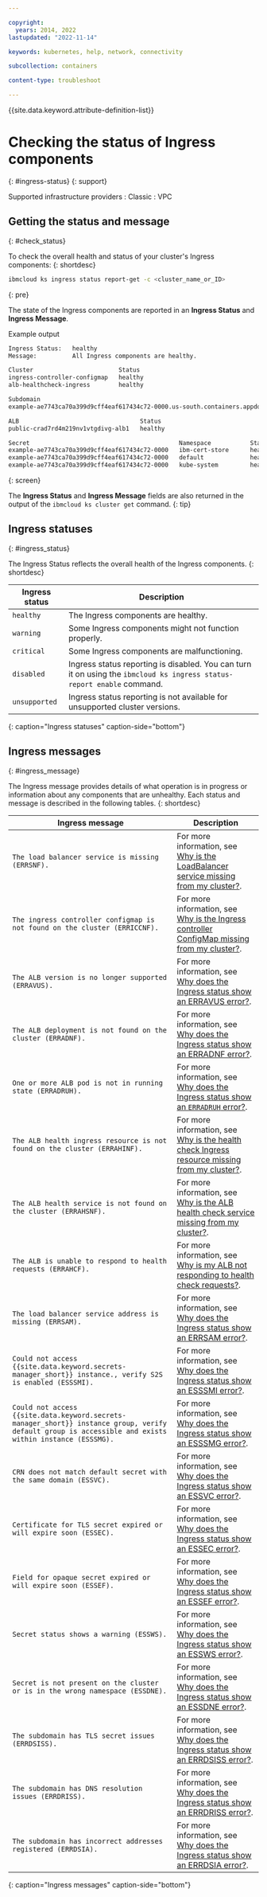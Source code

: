 ```yaml
---

copyright: 
  years: 2014, 2022
lastupdated: "2022-11-14"

keywords: kubernetes, help, network, connectivity

subcollection: containers

content-type: troubleshoot

---
```


{{site.data.keyword.attribute-definition-list}}




# Checking the status of Ingress components
{: #ingress-status}
{: support}

Supported infrastructure providers
:   Classic
:   VPC

## Getting the status and message
{: #check_status}

To check the overall health and status of your cluster's Ingress components:
{: shortdesc}

```sh
ibmcloud ks ingress status report-get -c <cluster_name_or_ID>
```
{: pre}

The state of the Ingress components are reported in an **Ingress Status** and **Ingress Message**.

Example output


```sh
Ingress Status:   healthy
Message:          All Ingress components are healthy.

Cluster                        Status
ingress-controller-configmap   healthy
alb-healthcheck-ingress        healthy

Subdomain                                                                           Status
example-ae7743ca70a399d9cff4eaf617434c72-0000.us-south.containers.appdomain.cloud   healthy

ALB                                  Status
public-crad7rd4m219nv1vtgdivg-alb1   healthy

Secret                                          Namespace           Status
example-ae7743ca70a399d9cff4eaf617434c72-0000   ibm-cert-store      healthy
example-ae7743ca70a399d9cff4eaf617434c72-0000   default             healthy
example-ae7743ca70a399d9cff4eaf617434c72-0000   kube-system         healthy
```
{: screen}









The **Ingress Status** and **Ingress Message** fields are also returned in the output of the `ibmcloud ks cluster get` command. 
{: tip}


## Ingress statuses
{: #ingress_status}

The Ingress Status reflects the overall health of the Ingress components.
{: shortdesc}

| Ingress status | Description |
|--- | --- |
| `healthy` | The Ingress components are healthy.|
| `warning` | Some Ingress components might not function properly.|
| `critical` | Some Ingress components are malfunctioning.|
| `disabled` | Ingress status reporting is disabled. You can turn it on using the `ibmcloud ks ingress status-report enable` command.|
| `unsupported`| Ingress status reporting is not available for unsupported cluster versions. |
{: caption="Ingress statuses" caption-side="bottom"}


## Ingress messages
{: #ingress_message}

The Ingress message provides details of what operation is in progress or information about any components that are unhealthy. Each status and message is described in the following tables.
{: shortdesc}

|Ingress message|Description|
|--- |--- |
| `The load balancer service is missing (ERRSNF).` | For more information, see [Why is the LoadBalancer service missing from my cluster?](/docs/containers?topic=containers-ts-ingress-errsnf).|
| `The ingress controller configmap is not found on the cluster (ERRICCNF).` | For more information, see [Why is the Ingress controller ConfigMap missing from my cluster?](/docs/containers?topic=containers-ts-ingress-erriccnf).|
| `The ALB version is no longer supported (ERRAVUS).` | For more information, see [Why does the Ingress status show an ERRAVUS error?](/docs/containers?topic=containers-ts-ingress-erravus).|
| `The ALB deployment is not found on the cluster (ERRADNF).` | For more information, see [Why does the Ingress status show an ERRADNF error?](/docs/containers?topic=containers-ts-ingress-erradnf).|
| `One or more ALB pod is not in running state (ERRADRUH).` | For more information, see [Why does the Ingress status show an `ERRADRUH` error?](/docs/containers?topic=containers-ts-ingress-erradruh).|
| `The ALB health ingress resource is not found on the cluster (ERRAHINF).` | For more information, see [Why is the health check Ingress resource missing from my cluster?](/docs/containers?topic=containers-ts-ingress-errahinf).|
| `The ALB health service is not found on the cluster (ERRAHSNF).` | For more information, see [Why is the ALB health check service missing from my cluster?](/docs/containers?topic=containers-ts-ingress-errahsnf).|
| `The ALB is unable to respond to health requests (ERRAHCF).` | For more information, see [Why is my ALB not responding to health check requests?](/docs/containers?topic=containers-ts-ingress-errahcf).|
| `The load balancer service address is missing (ERRSAM).` | For more information, see [Why does the Ingress status show an ERRSAM error?](/docs/containers?topic=containers-ts-ingress-errsam).|
| `Could not access {{site.data.keyword.secrets-manager_short}} instance., verify S2S is enabled (ESSSMI).` | For more information, see [Why does the Ingress status show an ESSSMI error?](/docs/containers?topic=containers-ts-ingress-esssmi).|
| `Could not access {{site.data.keyword.secrets-manager_short}} instance group, verify default group is accessible and exists within instance (ESSSMG).` | For more information, see [Why does the Ingress status show an ESSSMG error?](/docs/containers?topic=containers-ts-ingress-esssmg).|
| `CRN does not match default secret with the same domain (ESSVC).` | For more information, see [Why does the Ingress status show an ESSVC error?](/docs/containers?topic=containers-ts-ingress-essvc).|
| `Certificate for TLS secret expired or will expire soon (ESSEC).` | For more information, see [Why does the Ingress status show an ESSEC error?](/docs/containers?topic=containers-ts-ingress-essec).|
| `Field for opaque secret expired or will expire soon (ESSEF).` | For more information, see [Why does the Ingress status show an ESSEF error?](/docs/containers?topic=containers-ts-ingress-essef).|
| `Secret status shows a warning (ESSWS).` | For more information, see [Why does the Ingress status show an ESSWS error?](/docs/containers?topic=containers-ts-ingress-essws).|
| `Secret is not present on the cluster or is in the wrong namespace (ESSDNE).` | For more information, see [Why does the Ingress status show an ESSDNE error?](/docs/containers?topic=containers-ts-ingress-essdne).|
| `The subdomain has TLS secret issues (ERRDSISS).` | For more information, see [Why does the Ingress status show an ERRDSISS error?](/docs/containers?topic=containers-ts-ingress-errdsiss).|
| `The subdomain has DNS resolution issues (ERRDRISS).` | For more information, see [Why does the Ingress status show an ERRDRISS error?](/docs/containers?topic=containers-ts-ingress-errdriss).|
| `The subdomain has incorrect addresses registered (ERRDSIA).` | For more information, see [Why does the Ingress status show an ERRDSIA error?](/docs/containers?topic=containers-ts-ingress-errdsia).|
{: caption="Ingress messages" caption-side="bottom"}
